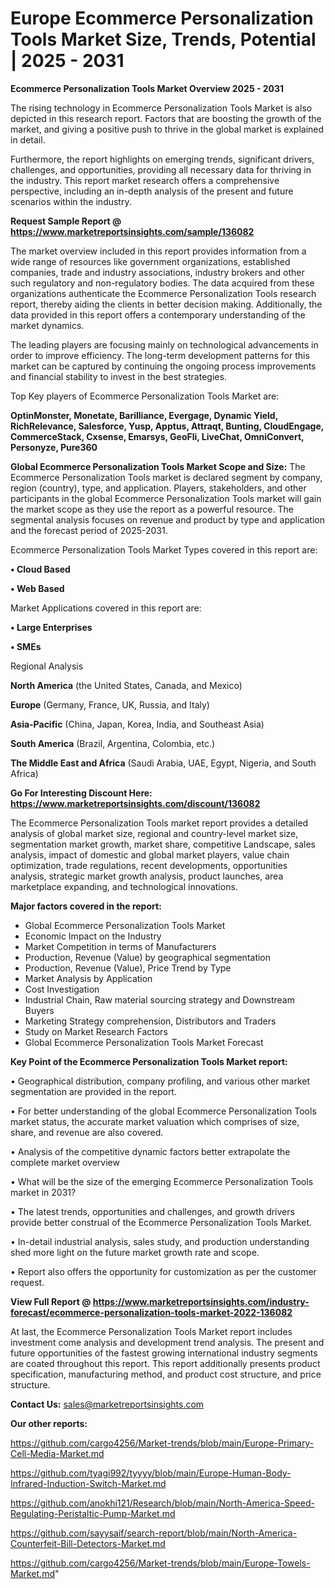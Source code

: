 # Europe Ecommerce Personalization Tools Market Size, Trends, Potential | 2025 - 2031

<Strong> Ecommerce Personalization Tools Market Overview 2025 - 2031</strong>

The rising technology in Ecommerce Personalization Tools Market is also depicted in this research report. Factors that are boosting the growth of the market, and giving a positive push to thrive in the global market is explained in detail.

Furthermore, the report highlights on emerging trends, significant drivers, challenges, and opportunities, providing all necessary data for thriving in the industry. This report market research offers a comprehensive perspective, including an in-depth analysis of the present and future scenarios within the industry.

<strong>Request Sample Report @ <a href=https://www.marketreportsinsights.com/sample/136082>https://www.marketreportsinsights.com/sample/136082</a></strong>

The market overview included in this report provides information from a wide range of resources like government organizations, established companies, trade and industry associations, industry brokers and other such regulatory and non-regulatory bodies. The data acquired from these organizations authenticate the Ecommerce Personalization Tools research report, thereby aiding the clients in better decision making. Additionally, the data provided in this report offers a contemporary understanding of the market dynamics.

The leading players are focusing mainly on technological advancements in order to improve efficiency. The long-term development patterns for this market can be captured by continuing the ongoing process improvements and financial stability to invest in the best strategies.

Top Key players of Ecommerce Personalization Tools Market are:

<strong>OptinMonster, Monetate, Barilliance, Evergage, Dynamic Yield, RichRelevance, Salesforce, Yusp, Apptus, Attraqt, Bunting, CloudEngage, CommerceStack, Cxsense, Emarsys, GeoFli, LiveChat, OmniConvert, Personyze, Pure360</strong>

<strong><b>Global Ecommerce Personalization Tools Market Scope and Size:</b></strong>
The Ecommerce Personalization Tools market is declared segment by company, region (country), type, and application. Players, stakeholders, and other participants in the global Ecommerce Personalization Tools market will gain the market scope as they use the report as a powerful resource. The segmental analysis focuses on revenue and product by type and application and the forecast period of 2025-2031.

Ecommerce Personalization Tools Market Types covered in this report are:

<strong>• Cloud Based

• Web Based</strong>

Market Applications covered in this report are:

<strong>• Large Enterprises

• SMEs</strong> 

Regional Analysis

<strong>North America</strong> (the United States, Canada, and Mexico)

<strong>Europe</strong> (Germany, France, UK, Russia, and Italy)

<strong>Asia-Pacific</strong> (China, Japan, Korea, India, and Southeast Asia)

<strong>South America</strong> (Brazil, Argentina, Colombia, etc.)

<strong>The Middle East and Africa</strong> (Saudi Arabia, UAE, Egypt, Nigeria, and South Africa)

<strong>Go For Interesting Discount Here: <a href=https://www.marketreportsinsights.com/discount/136082>https://www.marketreportsinsights.com/discount/136082</a></strong>

The Ecommerce Personalization Tools market report provides a detailed analysis of global market size, regional and country-level market size, segmentation market growth, market share, competitive Landscape, sales analysis, impact of domestic and global market players, value chain optimization, trade regulations, recent developments, opportunities analysis, strategic market growth analysis, product launches, area marketplace expanding, and technological innovations.

<strong><b>Major factors covered in the report:</b></strong>
<ul>
  <li>Global Ecommerce Personalization Tools Market </li>
  <li>Economic Impact on the Industry</li>
  <li>Market Competition in terms of Manufacturers</li>
  <li>Production, Revenue (Value) by geographical segmentation</li>
  <li>Production, Revenue (Value), Price Trend by Type</li>
  <li>Market Analysis by Application</li>
  <li>Cost Investigation</li>
  <li>Industrial Chain, Raw material sourcing strategy and Downstream Buyers</li>
  <li>Marketing Strategy comprehension, Distributors and Traders</li>
  <li>Study on Market Research Factors</li>
  <li>Global Ecommerce Personalization Tools Market Forecast</li>
</ul>

<strong><b>Key Point of the Ecommerce Personalization Tools Market report:</b></strong>

• Geographical distribution, company profiling, and various other market segmentation are provided in the report.

• For better understanding of the global Ecommerce Personalization Tools market status, the accurate market valuation which comprises of size, share, and revenue are also covered.

• Analysis of the competitive dynamic factors better extrapolate the complete market overview

• What will be the size of the emerging Ecommerce Personalization Tools market in 2031?

• The latest trends, opportunities and challenges, and growth drivers provide better construal of the Ecommerce Personalization Tools Market.

• In-detail industrial analysis, sales study, and production understanding shed more light on the future market growth rate and scope.

• Report also offers the opportunity for customization as per the customer request.

<strong><b>View Full Report @ <a href=https://www.marketreportsinsights.com/industry-forecast/ecommerce-personalization-tools-market-2022-136082>https://www.marketreportsinsights.com/industry-forecast/ecommerce-personalization-tools-market-2022-136082</a></b></strong>


At last, the Ecommerce Personalization Tools Market report includes investment come analysis and development trend analysis. The present and future opportunities of the fastest growing international industry segments are coated throughout this report. This report additionally presents product specification, manufacturing method, and product cost structure, and price structure.

<strong>Contact Us:</strong>
sales@marketreportsinsights.com

<strong>Our other reports:</strong>

<a href=https://github.com/cargo4256/Market-trends/blob/main/Europe-Primary-Cell-Media-Market.md>https://github.com/cargo4256/Market-trends/blob/main/Europe-Primary-Cell-Media-Market.md</a>

<a href=https://github.com/tyagi992/tyyyy/blob/main/Europe-Human-Body-Infrared-Induction-Switch-Market.md>https://github.com/tyagi992/tyyyy/blob/main/Europe-Human-Body-Infrared-Induction-Switch-Market.md</a>

<a href=https://github.com/anokhi121/Research/blob/main/North-America-Speed-Regulating-Peristaltic-Pump-Market.md>https://github.com/anokhi121/Research/blob/main/North-America-Speed-Regulating-Peristaltic-Pump-Market.md</a>

<a href=https://github.com/sayysaif/search-report/blob/main/North-America-Counterfeit-Bill-Detectors-Market.md>https://github.com/sayysaif/search-report/blob/main/North-America-Counterfeit-Bill-Detectors-Market.md</a>

<a href=https://github.com/cargo4256/Market-trends/blob/main/Europe-Towels-Market.md>https://github.com/cargo4256/Market-trends/blob/main/Europe-Towels-Market.md</a>"

